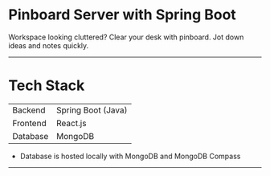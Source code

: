 # Pinboard Server with Spring Boot

Workspace looking cluttered? Clear your desk with pinboard. Jot down ideas and notes quickly.

---

# Tech Stack
| | |
|---|---|
|Backend | Spring Boot (Java)|
|Frontend | React.js |
|Database | MongoDB |

- Database is hosted locally with MongoDB and MongoDB Compass

---


